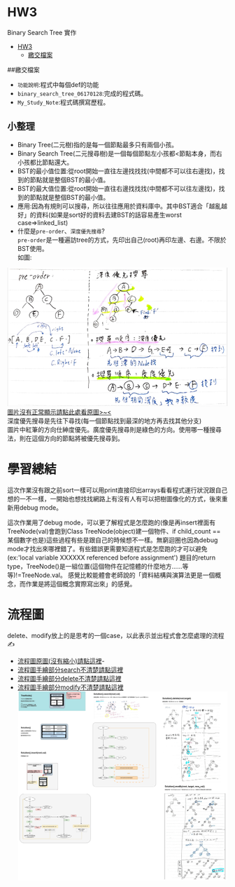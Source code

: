 # HW3
Binary Search Tree 實作
<!-- TOC START min:1 max:3 link:true asterisk:false update:true -->
- [HW3](#hw3)
  - [繳交檔案](#繳交檔案)
<!-- TOC END -->


##繳交檔案
* `功能說明`:程式中每個def的功能
* `binary_search_tree_06170128`:完成的程式碼。
* `My_Study_Note`:程式碼撰寫歷程。

## 小整理

* Binary Tree(二元樹)指的是每一個節點最多只有兩個小孩。
* Binary Search Tree(二元搜尋樹)是一個每個節點左小孩都<節點本身，而右小孩都比節點還大。
* BST的最小值位置:從root開始一直往左邊找找找(中間都不可以往右邊找)，找到的節點就是整個BST的最小值。
* BST的最大值位置:從root開始一直往右邊找找找(中間都不可以往左邊找)，找到的節點就是整個BST的最小值。
* 應用:因為有規則可以搜尋，所以往往應用於資料庫中。其中BST適合「越亂越好」的資料(如果是sort好的資料去建BST的話容易產生worst case=>linked_list)
* 什麼是`pre-order`、`深度優先搜尋`?
<br> `pre-order`是一種遍訪tree的方式，先印出自己(root)再印左邊、右邊。不限於BST使用。
<br> 如圖:

![image](https://github.com/evaneversaydie/My_Study_Note/blob/master/_img/HW3_1.jpg?raw=true)
[圖片沒有正常顯示請點此處看原圖>~<](https://github.com/evaneversaydie/My_Study_Note/blob/master/_img/HW3_1.jpg)
<br>深度優先搜尋是先往下尋找(每一個節點找到最深的地方再去找其他分支)
<br>圖片中紅筆的方向仕紳度優先。廣度優先搜尋則是綠色的方向。使用哪一種搜尋法，則在這個方向的節點將被優先搜尋到。
# 學習總結
這次作業沒有跟之前sort一樣可以用print直接印出arrays看看程式運行狀況跟自己想的一不一樣，一開始也想找找網路上有沒有人有可以把樹圖像化的方式，後來重新用debug mode。

這次作業用了debug mode，可以更了解程式是怎麼跑的(像是再insert裡面有TreeNode(val)會跑到Class TreeNode(object)建一個物件、if child_count == 某個數字也是)這些過程有些是跟自己的時候想不一樣。無窮迴圈也因為debug mode才找出來哪裡錯了。有些錯誤更需要知道程式是怎麼跑的才可以避免(ex:'local variable XXXXXX referenced before assignment')
題目的return type，TreeNode()是一組位置(這個物件在記憶體的什麼地方......等等)!=TreeNode.val。
感覺比較能體會老師說的「資料結構與演算法更是一個概念，而作業是將這個概念實際寫出來」的感覺。


# 流程圖
delete、modify放上的是思考的一個case，以此表示並出程式會怎麼處理的流程✍
- [流程圖原圖(沒有縮小)請點這裡](https://github.com/evaneversaydie/My_Study_Note/blob/master/_img/HW3_BST_flow.jpg?raw=true)-
- [流程圖手繪部分search不清楚請點這裡](https://github.com/evaneversaydie/My_Study_Note/blob/master/_img/HW3_3.jpg?raw=true)
- [流程圖手繪部分delete不清楚請點這裡](https://github.com/evaneversaydie/My_Study_Note/blob/master/_img/HW3_5.jpg?raw=true)
- [流程圖手繪部分modify不清楚請點這裡](https://github.com/evaneversaydie/My_Study_Note/blob/master/_img/HW3_4.jpg?raw=true)
![HW3_BST_flow.jpg](https://github.com/evaneversaydie/My_Study_Note/blob/master/_img/HW3_BST_flow.jpg?raw=true)
